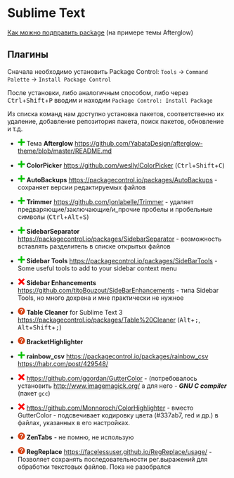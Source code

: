 # Sublime Text

[Как можно подправить package](edit_package) (на примере темы Afterglow)

## Плагины

Сначала необходимо установить Package Control: `Tools` -> `Command Palette` -> `Install Package Control` 

После установки, либо аналогичным способом, либо через <kbd>Ctrl</kbd>+<kbd>Shift</kbd>+<kbd>P</kbd> вводим и находим `Package Control: Install Package`

Из списка команд нам доступно установка пакетов, соответственно их удаление, добавление репозитория пакета, поиск пакетов, обновление и т.д.

- ![v][v] Тема **Afterglow** https://github.com/YabataDesign/afterglow-theme/blob/master/README.md
- ![v][v] **ColorPicker** https://github.com/weslly/ColorPicker (<kbd>Ctrl</kbd>+<kbd>Shift</kbd>+<kbd>C</kbd>)
- ![v][v] **AutoBackups** https://packagecontrol.io/packages/AutoBackups - сохраняет версии редактируемых файлов
- ![v][v] **Trimmer** https://github.com/jonlabelle/Trimmer - удаляет предваряющие/заключающие/и_прочие пробелы и пробельные символы (<kbd>Ctrl</kbd>+<kbd>Alt</kbd>+<kbd>S</kbd>)
- ![v][v] **Sidebar​Separator** https://packagecontrol.io/packages/SidebarSeparator - возможность вставлять разделитель в списке открытых файлов 
- ![v][v] **Sidebar Tools** https://packagecontrol.io/packages/SideBarTools - Some useful tools to add to your sidebar context menu
- ![x][c] **Sidebar Enhancements** https://github.com/titoBouzout/SideBarEnhancements - типа Sidebar Tools, но много дохрена и мне практически не нужное
- ![?][q] **Table Cleaner** for Sublime Text 3  https://packagecontrol.io/packages/Table%20Cleaner (<kbd>Alt</kbd>+<kbd>;</kbd>, <kbd>Alt</kbd>+<kbd>Shift</kbd>+<kbd>;</kbd>)
- ![?][q] **BracketHighlighter**
- ![v][v] **rainbow_csv** https://packagecontrol.io/packages/rainbow_csv https://habr.com/post/429548/

- ![x][c] https://github.com/ggordan/GutterColor - (потребовалось установить http://www.imagemagick.org/ а для него - **_GNU C compiler_** (пакет `gcc`)
- ![x][c] https://github.com/Monnoroch/ColorHighlighter - вместо GutterColor - подсвечивает кодировку цвета (#337ab7, red и др.) в файлах, указанных в его настройках.
- ![?][q] **ZenTabs** - не помню, не использую  
- ![?][q] **RegReplace** https://facelessuser.github.io/RegReplace/usage/ - Позволяет сохранять последовательности рег.выражений для обработки текстовых файлов. <span style="r">Пока не разобрался</span>  

[v]: /i/a.png
[q]: /i/q.png
[c]: /i/x.png
